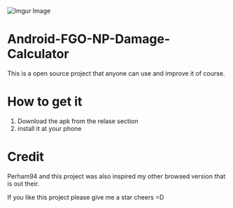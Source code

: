 ![Imgur Image](https://i.imgur.com/KldxEOn.jpg)



# Android-FGO-NP-Damage-Calculator

This is a open source project that anyone can use and improve it of course.

# How to get it
1. Download the apk from the relase section 
2. install it at your phone 

# Credit
Perham94 and this project was also inspired my other browsed version that is out their.

If you like this project please give me a star cheers =D

